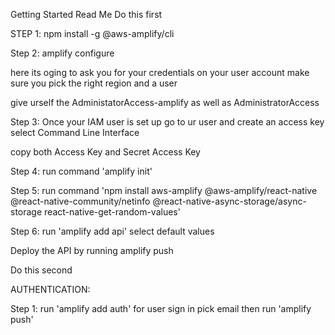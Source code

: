 Getting Started Read Me
Do this first

STEP 1:
npm install -g @aws-amplify/cli

Step 2:
amplify configure

here its oging to ask you for your credentials on your user account make sure you pick the right region
and a user

give urself the AdministatorAccess-amplify as well as AdministratorAccess 


Step 3:
Once your IAM user is set up go to ur user and create an access key
select Command Line Interface

copy both Access Key and Secret Access Key



Step 4: run command 'amplify init'


Step 5: run command 'npm install aws-amplify @aws-amplify/react-native @react-native-community/netinfo @react-native-async-storage/async-storage react-native-get-random-values'


Step 6: run 'amplify add api'
select default values

Deploy the API by running amplify push

Do this second

AUTHENTICATION:

Step 1: run 'amplify add auth'
	for user sign in pick email
	then run 'amplify push'
